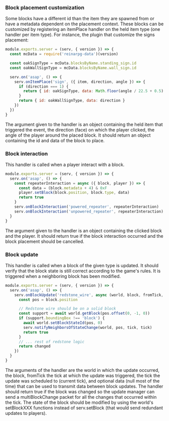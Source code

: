 ### Block placement customization

Some blocks have a different id than the item they are spawned from or have a metadata dependent on the placement context. These blocks can be customized by registering an itemPlace handler on the held item type (one handler per item type). For instance, the plugin that customize the signs placement:
```javascript
module.exports.server = (serv, { version }) => {
  const mcData = require('reinarpg-data')(version)

  const oakSignType = mcData.blocksByName.standing_sign.id
  const oakWallSignType = mcData.blocksByName.wall_sign.id

  serv.on('asap', () => {
    serv.onItemPlace('sign', ({ item, direction, angle }) => {
      if (direction === 1) {
        return { id: oakSignType, data: Math.floor(angle / 22.5 + 0.5) & 0xF }
      }
      return { id: oakWallSignType, data: direction }
    })
  })
}
```
The argument given to the handler is an object containing the held item that triggered the event, the direction (face) on which the player clicked, the angle of the player around the placed block. It should return an object containing the id and data of the block to place.

### Block interaction

This handler is called when a player interact with a block.
```javascript
module.exports.server = (serv, { version }) => {
  serv.on('asap', () => {
    const repeaterInteraction = async ({ block, player }) => {
      const data = (block.metadata + 4) & 0xF
      player.setBlock(block.position, block.type, data)
      return true
    }
    serv.onBlockInteraction('powered_repeater', repeaterInteraction)
    serv.onBlockInteraction('unpowered_repeater', repeaterInteraction)
  }
}
```
The argument given to the handler is an object containing the clicked block and the player. It should return true if the block interaction occurred and the block placement should be cancelled.

### Block update

This handler is called when a block of the given type is updated. It should verify that the block state is still correct according to the game's rules. It is triggered when a neighboring block has been modified.
```javascript
module.exports.server = (serv, { version }) => {
  serv.on('asap', () => {
    serv.onBlockUpdate('redstone_wire', async (world, block, fromTick, tick, data) => {
      const pos = block.position

      // Redstone wire should be on a solid block
      const support = await world.getBlock(pos.offset(0, -1, 0))
      if (support.boundingBox !== 'block') {
        await world.setBlockStateId(pos, 0)
        serv.notifyNeighborsOfStateChange(world, pos, tick, tick)
        return true
      }
      // ... rest of redstone logic
      return changed
    })
  }
}
```
The arguments of the handler are the world in which the update occurred, the block, fromTick the tick at which the update was triggered, the tick the update was scheduled to (current tick), and optional data (null most of the time) that can be used to transmit data between block updates. The handler should return true if the block was changed so the update manager can send a multiBlockChange packet for all the changes that occurred within the tick. The state of the block should be modified by using the world's setBlockXXX functions instead of serv.setBlock (that would send redundant updates to players).
